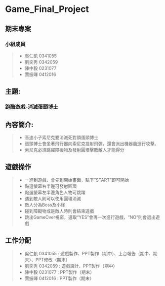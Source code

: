 # Game_Final_Project
## 期末專案
### 小組成員
> * 吳仁凱 0341055
> * 劉奕秀 0342059
> * 陳中毅 0231077
> * 賈振暉 0412016

## 主題:
### 跑酷遊戲-消滅蛋頭博士

## 內容簡介:
> - 音速小子索尼克要消滅死對頭蛋頭博士
> - 蛋頭博士會坐著飛行器向索尼克投射飛彈，還會派出機器蟲進行攻擊。
> - 索尼克必須跳躍障礙物及發射圓環擊敗敵人才能得分

## 遊戲操作
> - 一進到遊戲，會先到開始畫面，點下”START”即可開始
> - 點選螢幕右半邊可發射圓環
> - 點選螢幕左半邊角色人物可跳躍
> - 遇到敵人則可以使用圓環消滅
> - 敵人分為Boss及小怪
> - 碰到障礙物或是敵人時則會結束遊戲
> - 跳出GameOver視窗，選取“YES”會再一次進行遊戲，“NO”則會退出遊戲
## 工作分配
> * 吳仁凱 0341055 : 遊戲製作、PPT製作（期中）、上台報告（期中、期末）、PPT修改（期末）
> * 劉奕秀 0342059 : 遊戲設計、PPT製作（期中）
> * 陳中毅 0231077 : PPT製作（期末）
> * 賈振暉 0412016 : PPT製作（期末）
